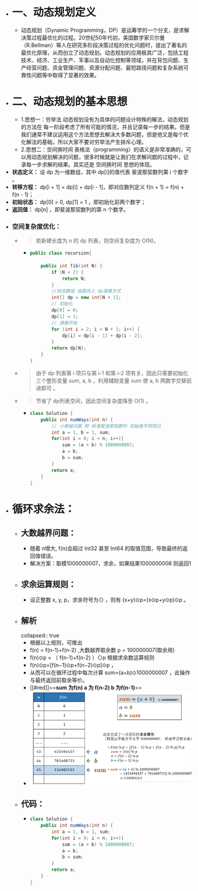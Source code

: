 - # 一、动态规划定义
	- 动态规划（Dynamic Programming，DP）是运筹学的一个分支，是求解决策过程最优化的过程。20世纪50年代初，美国数学家贝尔曼（R.Bellman）等人在研究多阶段决策过程的优化问题时，提出了著名的最优化原理，从而创立了动态规划。动态规划的应用极其广泛，包括工程技术、经济、工业生产、军事以及自动化控制等领域，并在背包问题、生产经营问题、资金管理问题、资源分配问题、最短路径问题和复杂系统可靠性问题等中取得了显著的效果。
- # 二、动态规划的基本思想
	- 1.思想一：穷举法
	  动态规划没有为具体的问题设计特殊的解法，动态规划的方法在 每一阶段考虑了所有可能的情况，并且记录每一步的结果。但是我们通常不建议运用这个方法思想去解决大多数问题，但是他又是每个优化解法的基础，所以大家不要对穷举法产生排斥心理。
	- 2.思想二：空间换时间
	  表格法（programming）的语义是非常准确的，可以用动态规划解决的问题，很多时候就是让我们在求解问题的过程中，记录每一步求解的结果。其实还是 空间换时间 思想的体现。
- **状态定义：** 设 dp 为一维数组，其中 dp[i]的值代表 斐波那契数列第 i 个数字 。
- **转移方程：** dp[i + 1] = dp[i] + dp[i - 1]，即对应数列定义 f(n + 1) = f(n) + f(n - 1)；
- **初始状态：** dp[0] = 0, dp[1] = 1 ，即初始化前两个数字；
- **返回值：** dp[n] ，即斐波那契数列的第 n 个数字。
- ### **空间复杂度优化：**
	- >若新建长度为 n 的 dp 列表，则空间复杂度为 O(N)。
		- ```JAVA
		  public class recursion{
		   
		      public int fib(int N) {
		          if (N < 2) {
		              return N;
		          }
		          //状态数组 自底向上 dp递推方式
		          int[] dp = new int[N + 1];
		          // 初始化
		          dp[0] = 0;
		          dp[1] = 1;
		          // 递推开始
		          for (int i = 2; i < N + 1; i++) {
		              dp[i] = dp[i - 1] + dp[i - 2];
		          }
		          return dp[N];
		      }
		  }
		  ```
	- > 由于 dp 列表第 i 项只与第 i-1 和第 i-2 项有关，因此只需要初始化三个整形变量 sum, a, b ，利用辅助变量 sum 使 a, b 两数字交替前进即可 。
	- > 节省了 dp列表空间，因此空间复杂度降至 O(1) 。
		- ```java
		  class Solution {
		      public int numWays(int n) {
		          // 小青蛙问题 和 标准斐波那契数列 初始值不同而已
		          int a = 1, b = 1, sum;
		          for(int i = 0; i < n; i++){
		              sum = (a + b) % 1000000007;
		              a = b;
		              b = sum;
		          }
		          return a;
		      }
		  }
		  ```
- # **循环求余法：**
	- ## 大数越界问题：
		- 随着 n增大, f(n)会超过 Int32 甚至 Int64 的取值范围，导致最终的返回值错误。
		- 解决方案：取模1000000007，求余，如果结果1000000008 则返回1
	- ## 求余运算规则：
		- 设正整数 x, y, p，求余符号为⊙ ，则有 (x+y)⊙p=(x⊙p+y⊙p)⊙p 。
	- ## 解析
	  collapsed:: true
		- 根据以上规则，可推出
		- f(n) = f(n-1)+f(n-2) ,大数越界取余数  p = 100000007(取余用)
		- f(n)⊙p = （ f(n-1)+f(n-2) ）⊙p   根据求余数运算规则
		- f(n)⊙p=[f(n−1)⊙p+f(n−2)⊙p]⊙p ，
		- 从而可以在循环过程中每次计算 sum=(a+b)⊙1000000007 ，此操作与最终返回前取余等价。
		- [[#red]]==**sum 为f(n)  a 为 f(n-2)  b 为f(n-1)**==
		- ![动态规划取余.png](../assets/动态规划取余_1686214304290_0.png)
	- ## 代码：
		- ```java
		  class Solution {
		      public int numWays(int n) {
		          int a = 1, b = 1, sum;
		          for(int i = 0; i < n; i++){
		              sum = (a + b) % 1000000007;
		              a = b;
		              b = sum;
		          }
		          return a;
		      }
		  }
		  ```